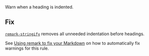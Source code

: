 Warn when a heading is indented.

## Fix

[`remark-stringify`](https://github.com/remarkjs/remark/tree/master/packages/remark-stringify)
removes all unneeded indentation before headings.

See [Using remark to fix your Markdown](https://github.com/remarkjs/remark-lint#using-remark-to-fix-your-markdown)
on how to automatically fix warnings for this rule.